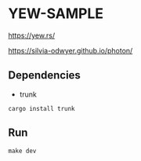 # YEW-SAMPLE

<https://yew.rs/>

<https://silvia-odwyer.github.io/photon/>

## Dependencies

- trunk

`cargo install trunk`

## Run

`make dev`
